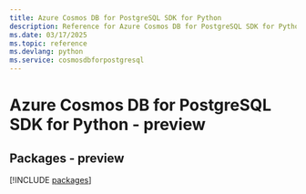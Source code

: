 ```yaml
---
title: Azure Cosmos DB for PostgreSQL SDK for Python
description: Reference for Azure Cosmos DB for PostgreSQL SDK for Python
ms.date: 03/17/2025
ms.topic: reference
ms.devlang: python
ms.service: cosmosdbforpostgresql
---
```

# Azure Cosmos DB for PostgreSQL SDK for Python - preview
## Packages - preview
[!INCLUDE [packages](cosmos-db-for-postgresql-index.md)]